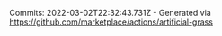 Commits: 2022-03-02T22:32:43.731Z - Generated via https://github.com/marketplace/actions/artificial-grass
<br>
